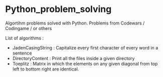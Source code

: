 # Python_problem_solving

Algortihm problems solved with Python. Problems from Codewars / Codingame / or others

List of algorithms :
- JadenCasingString : Capitalize every first character of every word in a sentence
- DirectoryContent : Print all the files inside a given directory 
- Toeplitz : Matrix in which the elements on any given diagonal from top left to bottom right are identical.
